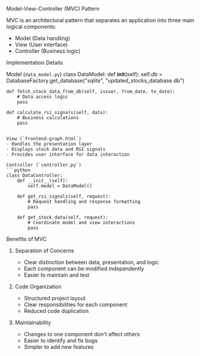 Model-View-Controller (MVC) Pattern


MVC is an architectural pattern that separates an application into three main logical components:
- Model (Data handling)
- View (User interface)
- Controller (Business logic)

Implementation Details

Model (`data_model.py`)
class DataModel:
    def __init__(self):
        self.db = DatabaseFactory.get_database("sqlite", "updated_stocks_database.db")
    
    def fetch_stock_data_from_db(self, issuer, from_date, to_date):
        # Data access logic
        pass

    def calculate_rsi_signals(self, data):
        # Business calculations
        pass
```

View (`frontend-graph.html`)
- Handles the presentation layer
- Displays stock data and RSI signals
- Provides user interface for data interaction

Controller (`controller.py`)
```python
class DataController:
    def __init__(self):
        self.model = DataModel()

    def get_rsi_signals(self, request):
        # Request handling and response formatting
        pass

    def get_stock_data(self, request):
        # Coordinate model and view interactions
        pass
```

Benefits of MVC
1. Separation of Concerns
   - Clear distinction between data, presentation, and logic
   - Each component can be modified independently
   - Easier to maintain and test

2. Code Organization
   - Structured project layout
   - Clear responsibilities for each component
   - Reduced code duplication

3. Maintainability
   - Changes to one component don't affect others
   - Easier to identify and fix bugs
   - Simpler to add new features

